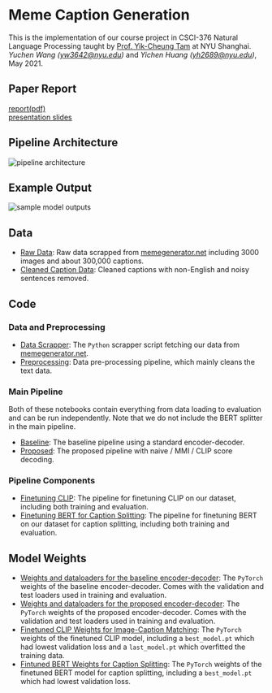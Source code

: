# Meme Caption Generation
This is the implementation of our course project in CSCI-376 Natural Language Processing taught by [Prof. Yik-Cheung Tam](https://shanghai.nyu.edu/academics/faculty/directory/yik-cheung-wilson-tam) at NYU Shanghai.
*Yuchen Wang (yw3642@nyu.edu)* and *Yichen Huang (yh2689@nyu.edu)*, May 2021.

## Paper Report
[report(pdf)](https://github.com/Zacchaeus14/CSCI-376-Project-Implementation/blob/main/nlp_final_report.pdf?raw=true)   
[presentation slides](https://docs.google.com/presentation/d/1vRHRJ6RL9uaqlVlzu8dMmI7Kb7LRWh64vFyEQHotFi0/edit?usp=sharing)

## Pipeline Architecture
![pipeline architecture](https://github.com/Zacchaeus14/CSCI-376-Project-Implementation/blob/main/model_diagram.png?raw=true "pipeline architecture")

## Example Output
![sample model outputs](https://cdn.shanghai.nyu.edu/sites/default/files/media/screen_shot_2021-09-29_at_11.31.00_pm.png "sample model outputs")

## Data
- [Raw Data](https://www.kaggle.com/zacchaeus/meme-project-raw): Raw data scrapped from [memegenerator.net](www.memegenerator.net) including 3000 images and about 300,000 captions.
- [Cleaned Caption Data](https://www.kaggle.com/zacchaeus/meme-project-clean-json): Cleaned captions with non-English and noisy sentences removed.
## Code
### Data and Preprocessing
- [Data Scrapper](https://www.kaggle.com/zacchaeus/meme-data): The `Python` scrapper script fetching our data from [memegenerator.net](www.memegenerator.net).
- [Preprocessing](https://www.kaggle.com/zacchaeus/data-preprocess): Data pre-processing pipeline, which mainly cleans the text data.
### Main Pipeline
Both of these notebooks contain everything from data loading to evaluation and can be run independently. Note that we do not include the BERT splitter in the main pipeline.
- [Baseline](https://www.kaggle.com/ineed21eep/meme-baseline-final): The baseline pipeline using a standard encoder-decoder. 
- [Proposed](https://www.kaggle.com/winogradtamson/meme-variation-final): The proposed pipeline with naive / MMI / CLIP score decoding. 
### Pipeline Components
- [Finetuning CLIP](https://www.kaggle.com/zacchaeus/clip-finetune): The pipeline for finetuning CLIP on our dataset, including both training and evaluation.
- [Finetuning BERT for Caption Splitting](https://www.kaggle.com/zacchaeus/bert-splitter): The pipeline for finetuning BERT on our dataset for caption splitting, including both training and evaluation.
## Model Weights
- [Weights and dataloaders for the baseline encoder-decoder](https://www.kaggle.com/theotherotherwill/baseline-best): The `PyTorch` weights of the baseline encoder-decoder. Comes with the validation and test loaders used in training and evaluation.
- [Weights and dataloaders for the proposed encoder-decoder](https://www.kaggle.com/theotherotherwill/variation-best): The `PyTorch` weights of the proposed encoder-decoder. Comes with the validation and test loaders used in training and evaluation.
- [Finetuned CLIP Weights for Image-Caption Matching](https://www.kaggle.com/zacchaeus/clipfinetuneweights): The `PyTorch` weights of the finetuned CLIP model, including a `best_model.pt` which had lowest validation loss and a `last_model.pt` which overfitted the training data.
- [Fintuned BERT Weights for Caption Splitting](https://www.kaggle.com/zacchaeus/bert-splitter-dirty/settings): The `PyTorch` weights of the finetuned BERT model for caption splitting, including a `best_model.pt` which had lowest validation loss.
